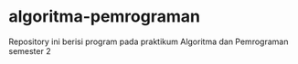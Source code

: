 # algoritma-pemrograman
Repository ini berisi program pada praktikum Algoritma dan Pemrograman semester 2
